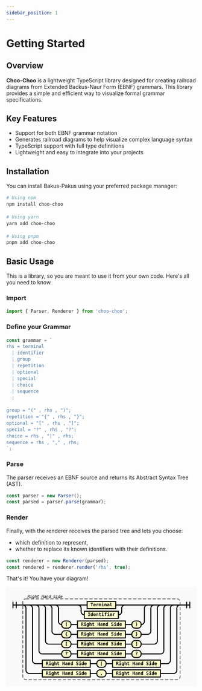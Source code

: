 ```yaml
---
sidebar_position: 1
---
```


# Getting Started

## Overview

**Choo-Choo** is a lightweight TypeScript library designed for creating railroad diagrams from Extended Backus-Naur Form (EBNF) grammars. This library provides a simple and efficient way to visualize formal grammar specifications.

## Key Features

- Support for both EBNF grammar notation
- Generates railroad diagrams to help visualize complex language syntax
- TypeScript support with full type definitions
- Lightweight and easy to integrate into your projects

## Installation

You can install Bakus-Pakus using your preferred package manager:

```bash
# Using npm
npm install choo-choo

# Using yarn
yarn add choo-choo

# Using pnpm
pnpm add choo-choo
```

## Basic Usage

This is a library, so you are meant to use it from your own code. Here's all you need to know.

### Import

```typescript
import { Parser, Renderer } from 'choo-choo';
```

### Define your Grammar

```typescript
const grammar = `
rhs = terminal
  | identifier
  | group
  | repetition
  | optional
  | special
  | choice
  | sequence
  ;

group = "(" , rhs , ")";
repetition = "{" , rhs , "}";
optional = "[" , rhs , "]";
special = "?" , rhs , "?";
choice = rhs , "|" , rhs;
sequence = rhs , "," , rhs;
`;
```

### Parse

The parser receives an EBNF source and returns its Abstract Syntax Tree (AST).

```typescript
const parser = new Parser();
const parsed = parser.parse(grammar);
```

### Render

Finally, with the renderer receives the parsed tree and lets you choose:

* which definition to represent,
* whether to replace its known identifiers with their definitions.

```typescript
const renderer = new Renderer(parsed);
const rendered = renderer.render('rhs', true);
```

That's it! You have your diagram!

![rhs](./rhs.png)